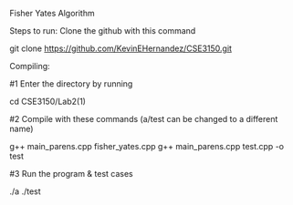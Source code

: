Fisher Yates Algorithm

Steps to run: Clone the github with this command

git clone https://github.com/KevinEHernandez/CSE3150.git

Compiling:

#1 Enter the directory by running

cd CSE3150/Lab2(1)

#2 Compile with these commands (a/test can be changed to a different name)

g++ main_parens.cpp fisher_yates.cpp
g++ main_parens.cpp test.cpp -o test

#3 Run the program & test cases

./a
./test


